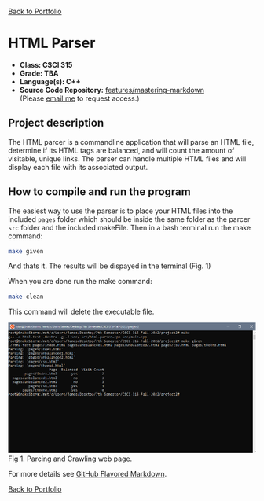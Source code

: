 [Back to Portfolio](./)

HTML Parser
===============

-   **Class: CSCI 315** 
-   **Grade: TBA** 
-   **Language(s): C++** 
-   **Source Code Repository:** [features/mastering-markdown](https://guides.github.com/features/mastering-markdown/)  
    (Please [email me](mailto:jcway@csustudent.net?subject=GitHub%20Access) to request access.)

## Project description

The HTML parcer is a commandline application that will parse an HTML file, determine if its HTML tags are balanced, and will count the amount of visitable, unique links. The parser can handle multiple HTML files and will display each file with its associated output.

## How to compile and run the program

The easiest way to use the parser is to place your HTML files into the included `pages` folder which should be inside the same folder as the parcer `src` folder and the included makeFile. Then in a bash terminal run the make command:

```bash
make given
```
And thats it. The results will be dispayed in the terminal (Fig. 1)

When you are done run the make command:

```bash
make clean
```
This command will delete the executable file.

![parcer](/images/HTML%20Parser/Parser.png)  
Fig 1. Parcing and Crawling web page.

For more details see [GitHub Flavored Markdown](https://guides.github.com/features/mastering-markdown/).

[Back to Portfolio](./)
